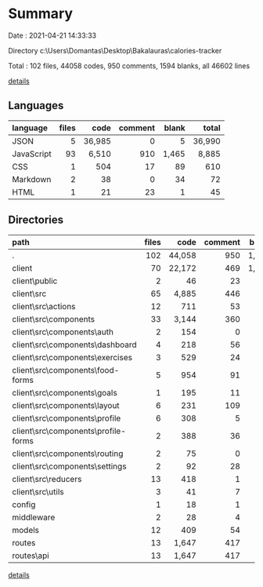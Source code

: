 # Summary

Date : 2021-04-21 14:33:33

Directory c:\Users\Domantas\Desktop\Bakalauras\calories-tracker

Total : 102 files,  44058 codes, 950 comments, 1594 blanks, all 46602 lines

[details](details.md)

## Languages
| language | files | code | comment | blank | total |
| :--- | ---: | ---: | ---: | ---: | ---: |
| JSON | 5 | 36,985 | 0 | 5 | 36,990 |
| JavaScript | 93 | 6,510 | 910 | 1,465 | 8,885 |
| CSS | 1 | 504 | 17 | 89 | 610 |
| Markdown | 2 | 38 | 0 | 34 | 72 |
| HTML | 1 | 21 | 23 | 1 | 45 |

## Directories
| path | files | code | comment | blank | total |
| :--- | ---: | ---: | ---: | ---: | ---: |
| . | 102 | 44,058 | 950 | 1,594 | 46,602 |
| client | 70 | 22,172 | 469 | 1,003 | 23,644 |
| client\public | 2 | 46 | 23 | 2 | 71 |
| client\src | 65 | 4,885 | 446 | 966 | 6,297 |
| client\src\actions | 12 | 711 | 53 | 173 | 937 |
| client\src\components | 33 | 3,144 | 360 | 614 | 4,118 |
| client\src\components\auth | 2 | 154 | 0 | 21 | 175 |
| client\src\components\dashboard | 4 | 218 | 56 | 78 | 352 |
| client\src\components\exercises | 3 | 529 | 24 | 124 | 677 |
| client\src\components\food-forms | 5 | 954 | 91 | 198 | 1,243 |
| client\src\components\goals | 1 | 195 | 11 | 38 | 244 |
| client\src\components\layout | 6 | 231 | 109 | 46 | 386 |
| client\src\components\profile | 6 | 308 | 5 | 49 | 362 |
| client\src\components\profile-forms | 2 | 388 | 36 | 34 | 458 |
| client\src\components\routing | 2 | 75 | 0 | 9 | 84 |
| client\src\components\settings | 2 | 92 | 28 | 17 | 137 |
| client\src\reducers | 13 | 418 | 1 | 63 | 482 |
| client\src\utils | 3 | 41 | 7 | 6 | 54 |
| config | 1 | 18 | 1 | 4 | 23 |
| middleware | 2 | 28 | 4 | 5 | 37 |
| models | 12 | 409 | 54 | 34 | 497 |
| routes | 13 | 1,647 | 417 | 530 | 2,594 |
| routes\api | 13 | 1,647 | 417 | 530 | 2,594 |

[details](details.md)